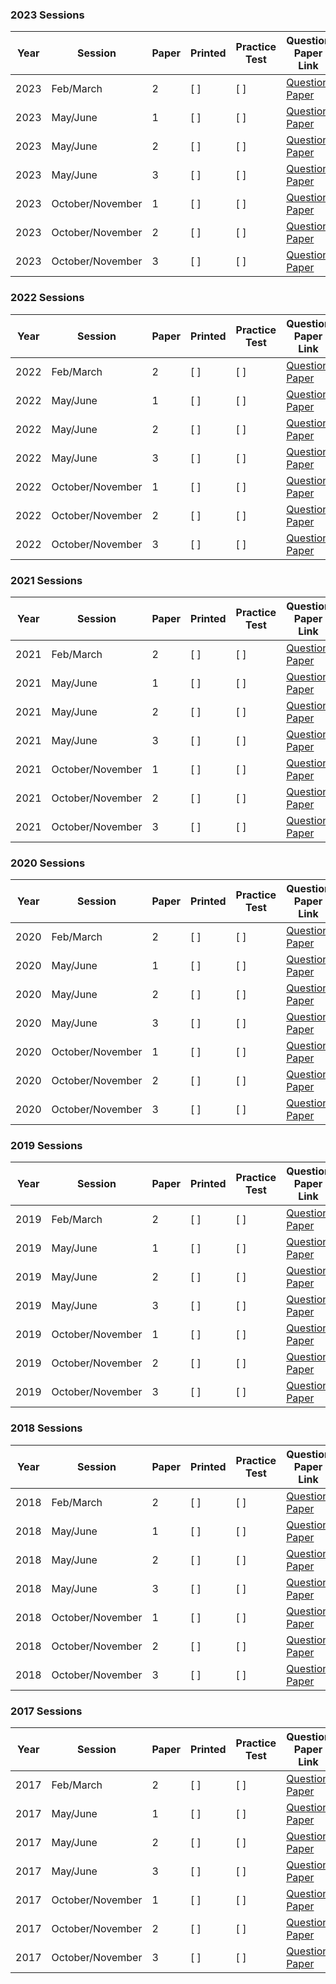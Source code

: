 ### 2023 Sessions

| Year | Session           | Paper | Printed    | Practice Test | Question Paper Link | Mark Scheme Link |
|------|-------------------|-------|------------|---------------|---------------------|------------------|
| 2023 | Feb/March         | 2     | [ ]        | [ ]           | [Question Paper](https://dynamicpapers.com/wp-content/uploads/2015/09/0500_m23_qp_22.pdf) | [Mark Scheme](https://dynamicpapers.com/wp-content/uploads/2015/09/0500_m23_ms_22.pdf) |
| 2023 | May/June          | 1     |[ ]        |[ ]          | [Question Paper](https://dynamicpapers.com/wp-content/uploads/2015/09/0500_s23_qp_21.pdf) | [Mark Scheme](https://dynamicpapers.com/wp-content/uploads/2015/09/0500_s23_ms_21.pdf) |
| 2023 | May/June          | 2     | [ ]      | [ ]           | [Question Paper](https://dynamicpapers.com/wp-content/uploads/2015/09/0500_s23_qp_22.pdf) | [Mark Scheme](https://dynamicpapers.com/wp-content/uploads/2015/09/0500_s23_ms_22.pdf) |
| 2023 | May/June          | 3     | [ ]             | [ ]           | [Question Paper](https://dynamicpapers.com/wp-content/uploads/2015/09/0500_s23_qp_23.pdf) | [Mark Scheme](https://dynamicpapers.com/wp-content/uploads/2015/09/0500_s23_ms_23.pdf) |
| 2023 | October/November  | 1     | [ ]             | [ ]           | [Question Paper](https://dynamicpapers.com/wp-content/uploads/2015/09/0500_w23_qp_21.pdf) | [Mark Scheme](https://dynamicpapers.com/wp-content/uploads/2015/09/0500_w23_ms_21.pdf) |
| 2023 | October/November  | 2     | [ ]         | [ ]           | [Question Paper](https://dynamicpapers.com/wp-content/uploads/2015/09/0500_w23_qp_22.pdf) | [Mark Scheme](https://dynamicpapers.com/wp-content/uploads/2015/09/0500_w23_ms_22.pdf) |
| 2023 | October/November  | 3     | [ ]         |[ ]          | [Question Paper](https://dynamicpapers.com/wp-content/uploads/2015/09/0500_w23_qp_23.pdf) | [Mark Scheme](https://dynamicpapers.com/wp-content/uploads/2015/09/0500_w23_ms_23.pdf) |


### 2022 Sessions

| Year | Session           | Paper | Printed    | Practice Test | Question Paper Link | Mark Scheme Link |
|------|-------------------|-------|------------|---------------|---------------------|------------------|
| 2022 | Feb/March         | 2     | [ ]         | [ ]             | [Question Paper](https://dynamicpapers.com/wp-content/uploads/2015/09/0500_m22_qp_22.pdf) | [Mark Scheme](https://dynamicpapers.com/wp-content/uploads/2015/09/0500_m22_ms_22.pdf) |
| 2022 | May/June          | 1     | [ ]         | [ ]             | [Question Paper](https://dynamicpapers.com/wp-content/uploads/2015/09/0500_s22_qp_21.pdf) | [Mark Scheme](https://dynamicpapers.com/wp-content/uploads/2015/09/0500_s22_ms_21.pdf) |
| 2022 | May/June          | 2     |[ ]        |[ ]            | [Question Paper](https://dynamicpapers.com/wp-content/uploads/2015/09/0500_s22_qp_22.pdf) | [Mark Scheme](https://dynamicpapers.com/wp-content/uploads/2015/09/0500_s22_ms_22.pdf) |
| 2022 | May/June          | 3     | [ ]         | [ ]             | [Question Paper](https://dynamicpapers.com/wp-content/uploads/2015/09/0500_s22_qp_23.pdf) | [Mark Scheme](https://dynamicpapers.com/wp-content/uploads/2015/09/0500_s22_ms_23.pdf) |
| 2022 | October/November  | 1     |[ ]        |[ ]            | [Question Paper](https://dynamicpapers.com/wp-content/uploads/2015/09/0500_w22_qp_21.pdf) | [Mark Scheme](https://dynamicpapers.com/wp-content/uploads/2015/09/0500_w22_ms_21.pdf) |
| 2022 | October/November  | 2     | [ ]         | [ ]             | [Question Paper](https://dynamicpapers.com/wp-content/uploads/2015/09/0500_w22_qp_22.pdf) | [Mark Scheme](https://dynamicpapers.com/wp-content/uploads/2015/09/0500_w22_ms_22.pdf) |
| 2022 | October/November  | 3     |[ ]        |[ ]            | [Question Paper](https://dynamicpapers.com/wp-content/uploads/2015/09/0500_w22_qp_23.pdf) | [Mark Scheme](https://dynamicpapers.com/wp-content/uploads/2015/09/0500_w22_ms_23.pdf) |

### 2021 Sessions

| Year | Session           | Paper | Printed    | Practice Test | Question Paper Link | Mark Scheme Link |
|------|-------------------|-------|------------|---------------|---------------------|------------------|
| 2021 | Feb/March         | 2     | [ ]         | [ ]             | [Question Paper](https://dynamicpapers.com/wp-content/uploads/2015/09/0500_m21_qp_22.pdf) | [Mark Scheme](https://dynamicpapers.com/wp-content/uploads/2015/09/0500_m21_ms_22.pdf) |
| 2021 | May/June          | 1     | [ ]         | [ ]             | [Question Paper](https://dynamicpapers.com/wp-content/uploads/2015/09/0500_s21_qp_21.pdf) | [Mark Scheme](https://dynamicpapers.com/wp-content/uploads/2015/09/0500_s21_ms_21.pdf) |
| 2021 | May/June          | 2     | [ ]         | [ ]             | [Question Paper](https://dynamicpapers.com/wp-content/uploads/2015/09/0500_s21_qp_22.pdf) | [Mark Scheme](https://dynamicpapers.com/wp-content/uploads/2015/09/0500_s21_ms_22.pdf) |
| 2021 | May/June          | 3     | [ ]         | [ ]             | [Question Paper](https://dynamicpapers.com/wp-content/uploads/2015/09/0500_s21_qp_23.pdf) | [Mark Scheme](https://dynamicpapers.com/wp-content/uploads/2015/09/0500_s21_ms_23.pdf) |
| 2021 | October/November  | 1     | [ ]         | [ ]             | [Question Paper](https://dynamicpapers.com/wp-content/uploads/2015/09/0500_w21_qp_21.pdf) | [Mark Scheme](https://dynamicpapers.com/wp-content/uploads/2015/09/0500_w21_ms_21.pdf) |
| 2021 | October/November  | 2     | [ ]         | [ ]             | [Question Paper](https://dynamicpapers.com/wp-content/uploads/2015/09/0500_w21_qp_22.pdf) | [Mark Scheme](https://dynamicpapers.com/wp-content/uploads/2015/09/0500_w21_ms_22.pdf) |
| 2021 | October/November  | 3     |[ ]        | [ ]             | [Question Paper](https://dynamicpapers.com/wp-content/uploads/2015/09/0500_w21_qp_23.pdf) | [Mark Scheme](https://dynamicpapers.com/wp-content/uploads/2015/09/0500_w21_ms_23.pdf) |

### 2020 Sessions

| Year | Session           | Paper | Printed    | Practice Test | Question Paper Link | Mark Scheme Link |
|------|-------------------|-------|------------|---------------|---------------------|------------------|
| 2020 | Feb/March         | 2     | [ ]         | [ ]             | [Question Paper](https://dynamicpapers.com/wp-content/uploads/2015/09/0500_m20_qp_22.pdf) | [Mark Scheme](https://dynamicpapers.com/wp-content/uploads/2015/09/0500_m20_ms_22.pdf) |
| 2020 | May/June          | 1     | [ ]         | [ ]             | [Question Paper](https://dynamicpapers.com/wp-content/uploads/2015/09/0500_s20_qp_21.pdf) | [Mark Scheme](https://dynamicpapers.com/wp-content/uploads/2015/09/0500_s20_ms_21.pdf) |
| 2020 | May/June          | 2     | [ ]         | [ ]             | [Question Paper](https://dynamicpapers.com/wp-content/uploads/2015/09/0500_s20_qp_22.pdf) | [Mark Scheme](https://dynamicpapers.com/wp-content/uploads/2015/09/0500_s20_ms_22.pdf) |
| 2020 | May/June          | 3     | [ ]         | [ ]             | [Question Paper](https://dynamicpapers.com/wp-content/uploads/2015/09/0500_s20_qp_23.pdf) | [Mark Scheme](https://dynamicpapers.com/wp-content/uploads/2015/09/0500_s20_ms_23.pdf) |
| 2020 | October/November  | 1     | [ ]         | [ ]             | [Question Paper](https://dynamicpapers.com/wp-content/uploads/2015/09/0500_w20_qp_21.pdf) | [Mark Scheme](https://dynamicpapers.com/wp-content/uploads/2015/09/0500_w20_ms_21.pdf) |
| 2020 | October/November  | 2     | [ ]         | [ ]             | [Question Paper](https://dynamicpapers.com/wp-content/uploads/2015/09/0500_w20_qp_22.pdf) | [Mark Scheme](https://dynamicpapers.com/wp-content/uploads/2015/09/0500_w20_ms_22.pdf) |
| 2020 | October/November  | 3     | [ ]         | [ ]             | [Question Paper](https://dynamicpapers.com/wp-content/uploads/2015/09/0500_w20_qp_23.pdf) | [Mark Scheme](https://dynamicpapers.com/wp-content/uploads/2015/09/0500_w20_ms_23.pdf) |

### 2019 Sessions

| Year | Session           | Paper | Printed    | Practice Test | Question Paper Link | Mark Scheme Link |
|------|-------------------|-------|------------|---------------|---------------------|------------------|
| 2019 | Feb/March         | 2     | [ ]         | [ ]             | [Question Paper](https://dynamicpapers.com/wp-content/uploads/2015/09/0500_m19_qp_22.pdf) | [Mark Scheme](https://dynamicpapers.com/wp-content/uploads/2015/09/0500_m19_ms_22.pdf) |
| 2019 | May/June          | 1     | [ ]         | [ ]             | [Question Paper](https://dynamicpapers.com/wp-content/uploads/2015/09/0500_s19_qp_21.pdf) | [Mark Scheme](https://dynamicpapers.com/wp-content/uploads/2015/09/0500_s19_ms_21.pdf) |
| 2019 | May/June          | 2     | [ ]         | [ ]             | [Question Paper](https://dynamicpapers.com/wp-content/uploads/2015/09/0500_s19_qp_22.pdf) | [Mark Scheme](https://dynamicpapers.com/wp-content/uploads/2015/09/0500_s19_ms_22.pdf) |
| 2019 | May/June          | 3     | [ ]         | [ ]             | [Question Paper](https://dynamicpapers.com/wp-content/uploads/2015/09/0500_s19_qp_23.pdf) | [Mark Scheme](https://dynamicpapers.com/wp-content/uploads/2015/09/0500_s19_ms_23.pdf) |
| 2019 | October/November  | 1     | [ ]         | [ ]             | [Question Paper](https://dynamicpapers.com/wp-content/uploads/2015/09/0500_w19_qp_21.pdf) | [Mark Scheme](https://dynamicpapers.com/wp-content/uploads/2015/09/0500_w19_ms_21.pdf) |
| 2019 | October/November  | 2     | [ ]         | [ ]             | [Question Paper](https://dynamicpapers.com/wp-content/uploads/2015/09/0500_w19_qp_22.pdf) | [Mark Scheme](https://dynamicpapers.com/wp-content/uploads/2015/09/0500_w19_ms_22.pdf) |
| 2019 | October/November  | 3     | [ ]         | [ ]             | [Question Paper](https://dynamicpapers.com/wp-content/uploads/2015/09/0500_w19_qp_23.pdf) | [Mark Scheme](https://dynamicpapers.com/wp-content/uploads/2015/09/0500_w19_ms_23.pdf) |

### 2018 Sessions

| Year | Session           | Paper | Printed    | Practice Test | Question Paper Link | Mark Scheme Link |
|------|-------------------|-------|------------|---------------|---------------------|------------------|
| 2018 | Feb/March         | 2     | [ ]         | [ ]             | [Question Paper](https://dynamicpapers.com/wp-content/uploads/2015/09/0500_m18_qp_22.pdf) | [Mark Scheme](https://dynamicpapers.com/wp-content/uploads/2015/09/0500_m18_ms_22.pdf) |
| 2018 | May/June          | 1     | [ ]         | [ ]             | [Question Paper](https://dynamicpapers.com/wp-content/uploads/2015/09/0500_s18_qp_21.pdf) | [Mark Scheme](https://dynamicpapers.com/wp-content/uploads/2015/09/0500_s18_ms_21.pdf) |
| 2018 | May/June          | 2     | [ ]         | [ ]             | [Question Paper](https://dynamicpapers.com/wp-content/uploads/2015/09/0500_s18_qp_22.pdf) | [Mark Scheme](https://dynamicpapers.com/wp-content/uploads/2015/09/0500_s18_ms_22.pdf) |
| 2018 | May/June          | 3     | [ ]         | [ ]             | [Question Paper](https://dynamicpapers.com/wp-content/uploads/2015/09/0500_s18_qp_23.pdf) | [Mark Scheme](https://dynamicpapers.com/wp-content/uploads/2015/09/0500_s18_ms_23.pdf) |
| 2018 | October/November  | 1     | [ ]         | [ ]             | [Question Paper](https://dynamicpapers.com/wp-content/uploads/2015/09/0500_w18_qp_21.pdf) | [Mark Scheme](https://dynamicpapers.com/wp-content/uploads/2015/09/0500_w18_ms_21.pdf) |
| 2018 | October/November  | 2     | [ ]         | [ ]             | [Question Paper](https://dynamicpapers.com/wp-content/uploads/2015/09/0500_w18_qp_22.pdf) | [Mark Scheme](https://dynamicpapers.com/wp-content/uploads/2015/09/0500_w18_ms_22.pdf) |
| 2018 | October/November  | 3     | [ ]         | [ ]             | [Question Paper](https://dynamicpapers.com/wp-content/uploads/2015/09/0500_w18_qp_23.pdf) | [Mark Scheme](https://dynamicpapers.com/wp-content/uploads/2015/09/0500_w18_ms_23.pdf) |

### 2017 Sessions

| Year | Session           | Paper | Printed    | Practice Test | Question Paper Link | Mark Scheme Link |
|------|-------------------|-------|------------|---------------|---------------------|------------------|
| 2017 | Feb/March         | 2     | [ ]         | [ ]             | [Question Paper](https://dynamicpapers.com/wp-content/uploads/2015/09/0500_m17_qp_22.pdf) | [Mark Scheme](https://dynamicpapers.com/wp-content/uploads/2015/09/0500_m17_ms_22.pdf) |
| 2017 | May/June          | 1     | [ ]         | [ ]             | [Question Paper](https://dynamicpapers.com/wp-content/uploads/2015/09/0500_s17_qp_21.pdf) | [Mark Scheme](https://dynamicpapers.com/wp-content/uploads/2015/09/0500_s17_ms_21.pdf) |
| 2017 | May/June          | 2     | [ ]         | [ ]             | [Question Paper](https://dynamicpapers.com/wp-content/uploads/2015/09/0500_s17_qp_22.pdf) | [Mark Scheme](https://dynamicpapers.com/wp-content/uploads/2015/09/0500_s17_ms_22.pdf) |
| 2017 | May/June          | 3     | [ ]         | [ ]             | [Question Paper](https://dynamicpapers.com/wp-content/uploads/2015/09/0500_s17_qp_23.pdf) | [Mark Scheme](https://dynamicpapers.com/wp-content/uploads/2015/09/0500_s17_ms_23.pdf) |
| 2017 | October/November  | 1     | [ ]         | [ ]             | [Question Paper](https://dynamicpapers.com/wp-content/uploads/2015/09/0500_w17_qp_21.pdf) | [Mark Scheme](https://dynamicpapers.com/wp-content/uploads/2015/09/0500_w17_ms_21.pdf) |
| 2017 | October/November  | 2     | [ ]         | [ ]             | [Question Paper](https://dynamicpapers.com/wp-content/uploads/2015/09/0500_w17_qp_22.pdf) | [Mark Scheme](https://dynamicpapers.com/wp-content/uploads/2015/09/0500_w17_ms_22.pdf) |
| 2017 | October/November  | 3     | [ ]         | [ ]             | [Question Paper](https://dynamicpapers.com/wp-content/uploads/2015/09/0500_w17_qp_23.pdf) | [Mark Scheme](https://dynamicpapers.com/wp-content/uploads/2015/09/0500_w17_ms_23.pdf) |
